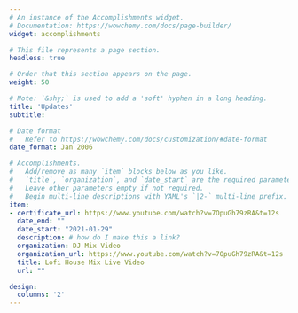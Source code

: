 ```yaml
---
# An instance of the Accomplishments widget.
# Documentation: https://wowchemy.com/docs/page-builder/
widget: accomplishments

# This file represents a page section.
headless: true

# Order that this section appears on the page.
weight: 50

# Note: `&shy;` is used to add a 'soft' hyphen in a long heading.
title: 'Updates'
subtitle:

# Date format
#   Refer to https://wowchemy.com/docs/customization/#date-format
date_format: Jan 2006

# Accomplishments.
#   Add/remove as many `item` blocks below as you like.
#   `title`, `organization`, and `date_start` are the required parameters.
#   Leave other parameters empty if not required.
#   Begin multi-line descriptions with YAML's `|2-` multi-line prefix.
item:
- certificate_url: https://www.youtube.com/watch?v=7OpuGh79zRA&t=12s
  date_end: ""
  date_start: "2021-01-29"
  description: # how do I make this a link?
  organization: DJ Mix Video
  organization_url: https://www.youtube.com/watch?v=7OpuGh79zRA&t=12s
  title: Lofi House Mix Live Video
  url: ""

design:
  columns: '2'
---
```

